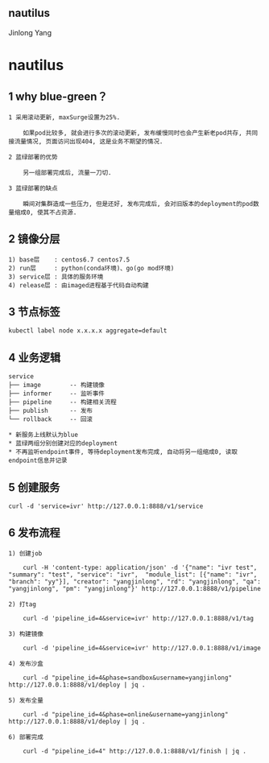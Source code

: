 nautilus
-------------
Jinlong Yang

# nautilus

## 1 why blue-green？

    1 采用滚动更新, maxSurge设置为25%.

        如果pod比较多, 就会进行多次的滚动更新, 发布缓慢同时也会产生新老pod共存, 共同接流量情况, 页面访问出现404, 这是业务不期望的情况.

    2 蓝绿部署的优势

        另一组部署完成后, 流量一刀切.

    3 蓝绿部署的缺点

        瞬间对集群造成一些压力, 但是还好, 发布完成后, 会对旧版本的deployment的pod数量缩成0, 使其不占资源.


## 2 镜像分层

    1) base层    : centos6.7 centos7.5
    2) run层     : python(conda环境)、go(go mod环境)
    3) service层 : 具体的服务环境
    4) release层 : 由imaged进程基于代码自动构建


## 3 节点标签

    kubectl label node x.x.x.x aggregate=default


## 4 业务逻辑

    service
    ├── image        -- 构建镜像
    ├── informer     -- 监听事件
    ├── pipeline     -- 构建相关流程
    ├── publish      -- 发布
    └── rollback     -- 回滚

    * 新服务上线默认为blue
    * 蓝绿两组分别创建对应的deployment
    * 不再监听endpoint事件, 等待deployment发布完成, 自动将另一组缩成0, 读取endpoint信息并记录


## 5 创建服务

    curl -d 'service=ivr' http://127.0.0.1:8888/v1/service


## 6 发布流程

    1) 创建job

        curl -H 'content-type: application/json' -d '{"name": "ivr test", "summary": "test", "service": "ivr",  "module_list": [{"name": "ivr", "branch": "yy"}], "creator": "yangjinlong", "rd": "yangjinlong", "qa": "yangjinlong", "pm": "yangjinlong"}' http://127.0.0.1:8888/v1/pipeline

    2) 打tag

        curl -d 'pipeline_id=4&service=ivr' http://127.0.0.1:8888/v1/tag

    3) 构建镜像

        curl -d 'pipeline_id=4&service=ivr' http://127.0.0.1:8888/v1/image

    4) 发布沙盒

        curl -d "pipeline_id=4&phase=sandbox&username=yangjinlong" http://127.0.0.1:8888/v1/deploy | jq .

    5) 发布全量

        curl -d "pipeline_id=4&phase=online&username=yangjinlong" http://127.0.0.1:8888/v1/deploy | jq .

    6) 部署完成

        curl -d "pipeline_id=4" http://127.0.0.1:8888/v1/finish | jq .

